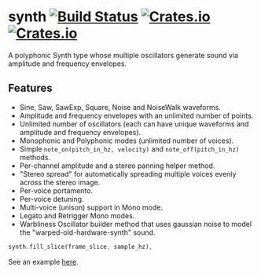 # synth [![Build Status](https://travis-ci.org/RustAudio/synth.svg?branch=master)](https://travis-ci.org/RustAudio/synth) [![Crates.io](https://img.shields.io/crates/v/synth.svg)](https://crates.io/crates/synth) [![Crates.io](https://img.shields.io/crates/l/synth.svg)](https://github.com/RustAudio/synth/blob/master/LICENSE)


A polyphonic Synth type whose multiple oscillators generate sound via amplitude and frequency envelopes.

Features
--------

- Sine, Saw, SawExp, Square, Noise and NoiseWalk waveforms.
- Amplitude and frequency envelopes with an unlimited number of points.
- Unlimited number of oscillators (each can have unique waveforms and amplitude and frequency envelopes).
- Monophonic and Polyphonic modes (unlimited number of voices).
- Simple `note_on(pitch_in_hz, velocity)` and `note_off(pitch_in_hz)` methods.
- Per-channel amplitude and a stereo panning helper method.
- "Stereo spread" for automatically spreading multiple voices evenly across the stereo image.
- Per-voice portamento.
- Per-voice detuning.
- Multi-voice (unison) support in Mono mode.
- Legato and Retrigger Mono modes.
- Warbliness Oscillator builder method that uses gaussian noise to model the "warped-old-hardware-synth" sound.

```Rust
synth.fill_slice(frame_slice, sample_hz),
```

See an example [here](https://github.com/RustAudio/synth/blob/master/examples/test.rs).
